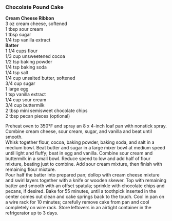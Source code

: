 
### Chocolate Pound Cake  
**Cream Cheese Ribbon**  
3 oz cream cheese, softened  
1 tbsp sour cream  
1 tbsp sugar  
1/4 tsp vanilla extract  
**Batter**  
1 1/4 cups flour  
1/3 cup unsweetened cocoa  
1/2 tsp baking powder  
1/4 tsp baking soda  
1/4 tsp salt  
1/4 cup unsalted butter, softened  
3/4 cup sugar  
1 large egg  
1 tsp vanilla extract  
1/4 cup sour cream  
3/4 cup buttermilk  
2 tbsp mini semisweet chocolate chips  
2 tbsp pecan pieces (optional)  
  
    
    
Preheat oven to 350°F and spray an 8 x 4-inch loaf pan with nonstick spray. Combine cream cheese, sour cream, sugar, and vanilla and beat until smooth.  
Whisk together flour, cocoa, baking powder, baking soda, and salt in a medium bowl. Beat butter and sugar in a large mixer bowl at medium speed until light and fluffy; beat in egg and vanilla. Combine sour cream and buttermilk in a small bowl. Reduce speed to low and add half of flour mixture, beating just to combine. Add sour cream mixture, then finish with remaining flour mixture.  
Pour half the batter into prepared pan; dollop with cream cheese mixture and swirl layers together with a knife or wooden skewer. Top with remaining batter and smooth with an offset spatula; sprinkle with chocolate chips and pecans, if desired. Bake for 55 minutes, until a toothpick inserted in the center comes out clean and cake springs back to the touch. Cool in pan on a wire rack for 10 minutes; carefully remove cake from pan and cool completely on wire rack. Store leftovers in an airtight container in the refrigerator up to 3 days.  
